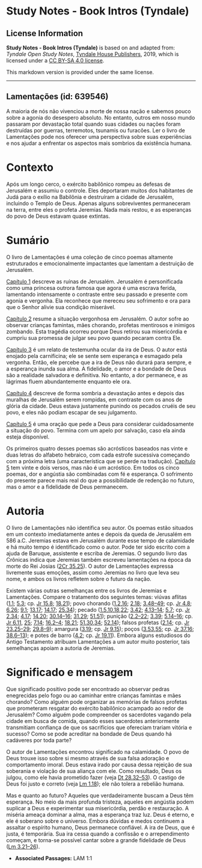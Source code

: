 # Study Notes - Book Intros (Tyndale)

## License Information

**Study Notes - Book Intros (Tyndale)** is based on and adapted from: _Tyndale Open Study Notes_, [Tyndale House Publishers](https://tyndaleopenresources.com/), 2019, which is licensed under a [CC BY-SA 4.0 license](https://creativecommons.org/licenses/by-sa/4.0/legalcode.en).

This markdown version is provided under the same license.



--------------------------------

## Lamentações (id: 639546)

A maioria de nós não vivenciou a morte de nossa nação e sabemos pouco sobre a agonia do desespero absoluto. No entanto, outros em nosso mundo passaram por devastação total quando suas cidades ou nações foram destruídas por guerras, terremotos, tsunamis ou furacões. Ler o livro de Lamentações pode nos oferecer uma perspectiva sobre suas experiências e nos ajudar a enfrentar os aspectos mais sombrios da existência humana.

Contexto
========

Após um longo cerco, o exército babilônico rompeu as defesas de Jerusalém e assumiu o controle. Eles deportaram muitos dos habitantes de Judá para o exílio na Babilônia e destruíram a cidade de Jerusalém, incluindo o Templo de Deus. Apenas alguns sobreviventes permaneceram na terra, entre eles o profeta Jeremias. Nada mais restou, e as esperanças do povo de Deus estavam quase extintas.

Sumário
=======

O livro de Lamentações é uma coleção de cinco poemas altamente estruturados e emocionalmente impactantes que lamentam a destruição de Jerusalém.

[Capítulo 1](https://ref.ly/Lam1:1-Lam1:22) descreve as ruínas de Jerusalém. Jerusalém é personificada como uma princesa outrora famosa que agora é uma escrava ferida, lamentando intensamente o contraste entre seu passado e presente com agonia e vergonha. Ela reconhece que mereceu seu sofrimento e ora para que o Senhor alivie sua condição miserável.

[Capítulo 2](https://ref.ly/Lam2:1-Lam2:22) resume a situação vergonhosa em Jerusalém. O autor sofre ao observar crianças famintas, mães chorando, profetas mentirosos e inimigos zombando. Esta tragédia ocorreu porque Deus retirou sua misericórdia e cumpriu sua promessa de julgar seu povo quando pecaram contra Ele.

[Capítulo 3](https://ref.ly/Lam3:1-Lam3:66) é um relato de testemunha ocular da ira de Deus. O autor está enojado pela carnificina; ele se sente sem esperança e esmagado pela vergonha. Então, ele percebe que a ira de Deus não durará para sempre, e a esperança inunda sua alma. A fidelidade, o amor e a bondade de Deus são a realidade salvadora e definitiva. No entanto, a dor permanece, e as lágrimas fluem abundantemente enquanto ele ora.

[Capítulo 4](https://ref.ly/Lam4:1-Lam4:22) descreve de forma sombria a devastação antes e depois das muralhas de Jerusalém serem rompidas, em contraste com os anos de glória da cidade. Deus estava justamente punindo os pecados cruéis de seu povo, e eles não podiam escapar de seu julgamento.

[Capítulo 5](https://ref.ly/Lam5:1-Lam5:22) é uma oração que pede a Deus para considerar cuidadosamente a situação do povo. Termina com um apelo por salvação, caso ela ainda esteja disponível.

Os primeiros quatro desses poemas são acrósticos baseados nas vinte e duas letras do alfabeto hebraico, com cada estrofe sucessiva começando com a próxima letra (uma característica que se perde na tradução). [Capítulo 5](https://ref.ly/Lam5:1-Lam5:22) tem vinte e dois versos, mas não é um acróstico. Em todos os cinco poemas, dor e angústia são combinadas com fé e esperança. O sofrimento do presente parece mais real do que a possibilidade de redenção no futuro, mas o amor e a fidelidade de Deus permanecem.

Autoria
=======

O livro de Lamentações não identifica seu autor. Os poemas estão situados em um contexto imediatamente antes e depois da queda de Jerusalém em 586 a.C. Jeremias estava em Jerusalém durante esse tempo de calamidade e há muito tempo é identificado como o autor. Pode ter sido escrito com a ajuda de Baruque, assistente e escriba de Jeremias. O segundo livro das Crônicas indica que Jeremias também escreveu lamentações na época da morte do Rei Josias ([2Cr 35\.25](https://ref.ly/2Chr35:25)). O autor de Lamentações expressa livremente suas emoções, assim como Jeremias no livro que leva seu nome, e ambos os livros refletem sobre o futuro da nação.

Existem várias outras semelhanças entre os livros de Jeremias e Lamentações. Compare o tratamento dos seguintes temas: viúvas aflitas ([1\.1](https://ref.ly/Lam1:1); [5\.3](https://ref.ly/Lam5:3); cp. [Jr 15\.8](https://ref.ly/Jer15:8); [18\.21](https://ref.ly/Jer18:21)); povo chorando ([1\.2](https://ref.ly/Lam1:2),[16](https://ref.ly/Lam1:16); [2\.18](https://ref.ly/Lam2:18); [3\.48–49](https://ref.ly/Lam3:48-Lam3:49); cp. [Jr 4\.8](https://ref.ly/Jer4:8); [6\.26](https://ref.ly/Jer6:26); [9\.1](https://ref.ly/Jer9:1); [13\.17](https://ref.ly/Jer13:17); [14\.17](https://ref.ly/Jer14:17); [25\.34](https://ref.ly/Jer25:34)); pecado ([1\.5](https://ref.ly/Lam1:5),[10](https://ref.ly/Lam1:10),[18](https://ref.ly/Lam1:18),[22](https://ref.ly/Lam1:22); [3\.42](https://ref.ly/Lam3:42); [4\.13–14](https://ref.ly/Lam4:13-Lam4:14); [5\.7](https://ref.ly/Lam5:7); cp. [Jr 2\.34](https://ref.ly/Jer2:34); [4\.17](https://ref.ly/Jer4:17); [14\.20](https://ref.ly/Jer14:20); [30\.14–16](https://ref.ly/Jer30:14-Jer30:16); [31\.29](https://ref.ly/Jer31:29); [51\.51](https://ref.ly/Jer51:51)); punição ([2\.2–22](https://ref.ly/Lam2:2-Lam2:22); [3\.39](https://ref.ly/Lam3:39); [5\.14–16](https://ref.ly/Lam5:14-Lam5:16); cp. [Jr 6\.11](https://ref.ly/Jer6:11), [25](https://ref.ly/Jer6:25); [7\.14](https://ref.ly/Jer7:14); [16\.2–4](https://ref.ly/Jer16:2-Jer16:4); [18\.21](https://ref.ly/Jer18:21); [51\.30](https://ref.ly/Jer51:30),[34](https://ref.ly/Jer51:34); [52\.14](https://ref.ly/Jer52:14)); falsos profetas ([2\.14](https://ref.ly/Lam2:14); cp. [Jr 23\.25–29](https://ref.ly/Jer23:25-Jer23:29); [29\.8–9](https://ref.ly/Jer29:8-Jer29:9)); amargura ([3\.19](https://ref.ly/Lam3:19); cp. [Jr 9\.15](https://ref.ly/Jer9:15)); poços ([3\.53](https://ref.ly/Lam3:53),[55](https://ref.ly/Lam3:55); cp. [Jr 37\.16](https://ref.ly/Jer37:16); [38\.6–13](https://ref.ly/Jer38:6-Jer38:13)); e potes de barro ([4\.2](https://ref.ly/Lam4:2); cp. [Jr 19\.11](https://ref.ly/Jer19:11)). Embora alguns estudiosos do Antigo Testamento atribuam Lamentações a um autor muito posterior, tais semelhanças apoiam a autoria de Jeremias.

Significado e mensagem
======================

Que significado positivo pode ser encontrado ao observar pedras enegrecidas pelo fogo ou ao caminhar entre crianças famintas e mães chorando? Como alguém pode organizar as memórias de falsos profetas que prometeram resgatar do exército babilônico acampado ao redor de Jerusalém? Como alguém pode compreender os sacerdotes vagando pela cidade em busca de comida, quando esses sacerdotes anteriormente transmitiam confiança de que os sacrifícios que ofereciam trariam vitória e sucesso? Como se pode acreditar na bondade de Deus quando há cadáveres por toda parte?

O autor de Lamentações encontrou significado na calamidade. O povo de Deus trouxe isso sobre si mesmo através de sua falsa adoração e comportamento imoral. Deus estava irado por causa dessa rejeição de sua soberania e violação de sua aliança com ele. Como resultado, Deus os julgou, como ele havia prometido fazer (veja [Dt 28\.32–53](https://ref.ly/Deut28:32-Deut28:53)). O castigo de Deus foi justo e correto (veja [Lm 1\.18](https://ref.ly/Lam1:18)); ele não tolera a rebelião humana.

Mas e quanto ao futuro? Aqueles que verdadeiramente buscam a Deus têm esperança. No meio da mais profunda tristeza, aqueles em angústia podem suplicar a Deus e experimentar sua misericórdia, perdão e restauração. A miséria ameaça dominar a alma, mas a esperança traz luz. Deus é eterno, e ele é soberano sobre o universo. Embora dúvidas e medos continuem a assaltar o espírito humano, Deus permanece confiável. A ira de Deus, que é justa, é temporária. Sua ira cessa quando a confissão e o arrependimento começam, e torna\-se possível cantar sobre a grande fidelidade de Deus ([Lm 3\.21–26](https://ref.ly/Lam3:21-Lam3:26)).

* **Associated Passages:** LAM 1:1

